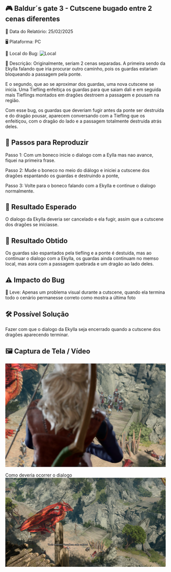 ## 🎮 Baldur´s gate 3 - Cutscene bugado entre 2 cenas diferentes

📅 Data do Relatório: 25/02/2025 

🖥️ Plataforma: PC

📍 Local do Bug:  ![Local](https://github.com/Pedr0-Raposo/Portfolio_Beta_Tester/blob/main/Bugs%20Relatados/imagens/%5BBG3%5D-dialogo_local.png) 

📝 Descrição: Originalmente, seriam 2 cenas separadas. A primeira sendo da Ekylla falando que iria procurar outro caminho, pois os guardas estariam bloqueando a passagem pela ponte. 

E o segundo, que ao se aproximar dos guardas, uma nova cutscene se inicia. Uma Tiefling enfeitiça os guardas para que saiam dali e em seguida mais Tieflings montados em dragões destroem a passagem e pousam na região. 

Com esse bug, os guardas que deveriam fugir antes da ponte ser destruída e do dragão pousar, aparecem conversando com a Tiefling que os enfeitiçou, com o dragão do lado e a passagem totalmente destruida atrás deles.

## 🔄 Passos para Reproduzir 

Passo 1: Com um boneco inicie o dialogo com a Eylla mas nao avance, fiquei na primeira frase.

Passo 2: Mude o boneco no meio do diálogo e iniciei a cutscene dos dragões espantando os guardas e destruindo a ponte,

Passo 3: Volte para o boneco falando com a Ekylla e continue o dialogo normalmente.

## 🎯 Resultado Esperado 

O dialogo da Ekylla deveria ser cancelado e ela fugir, assim que a cutscene dos dragões se iniciasse. 

## 🚨 Resultado Obtido 

Os guardas são espantados pela tiefling e a ponte é destuida, mas ao continuar o dialogo com a Ekylla, os guardas ainda continuam no memso local, mas aora com a passagem quebrada e um dragão ao lado deles. 

## ⚠ Impacto do Bug 

🔹 Leve: Apenas um problema visual durante a cutscene, quando ela termina todo o  cenário permanesse correto como mostra a última foto

## 🛠 Possível Solução 

Fazer com que o dialogo da Ekylla seja encerrado quando a cutscene dos dragões aparecendo terminar. 

## 🖼️ Captura de Tela / Vídeo 

![Bug do Baldur´s Gate 3](https://github.com/Pedr0-Raposo/Portfolio_Beta_Tester/blob/main/Bugs%20Relatados/imagens/%5BBG3%5D-dialogo.png)

Como deveria ocorrer o dialogo
![Bug do Baldur´s Gate 3](https://github.com/Pedr0-Raposo/Portfolio_Beta_Tester/blob/main/Bugs%20Relatados/imagens/%5BBG3%5D-dialogo_correto.png)


